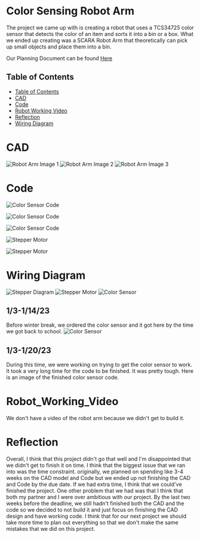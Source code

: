# Color Sensing Robot Arm
The project we came up with is creating a robot that uses a TCS34725 color sensor that detects the color of an item and sorts it into a bin or a box. What we ended up creating was a SCARA Robot Arm that theoretically can pick up small objects and place them into a bin.

Our Planning Document can be found [Here](https://docs.google.com/document/d/1YsVVAbZa9TZLL2w0f8QsOpPJxRNCpU_s1rzD12g6IWw/edit?usp=sharing)
## Table of Contents
* [Table of Contents](#TableOfContents)
* [CAD](#CAD)
* [Code](#Code)
* [Robot Working Video](#Robot_Working_Video)
* [Reflection](#Reflection)
* [Wiring Diagram](#WiringDiagram)


# CAD
![Robot Arm Image 1](https://github.com/haustin71/Holden-And-Robel-Robot-Arm-Project/blob/ff78f1ae9f5a2ee204739f73325e2b9a9d7b3d94/Robot%20Arm%201.PNG)
![Robot Arm Image 2](https://github.com/haustin71/Holden-And-Robel-Robot-Arm-Project/blob/ff78f1ae9f5a2ee204739f73325e2b9a9d7b3d94/Robot%20Arm%202.PNG)
![Robot Arm Image 3](https://github.com/haustin71/Holden-And-Robel-Robot-Arm-Project/blob/ff78f1ae9f5a2ee204739f73325e2b9a9d7b3d94/Robot%20Arm%203.PNG)
# Code
![Color Sensor Code](https://github.com/haustin71/Holden-And-Robel-Robot-Arm-Project/blob/ff78f1ae9f5a2ee204739f73325e2b9a9d7b3d94/screen%20shot%20one%20for%20finished%20color%20code.png)

![Color Sensor Code](https://github.com/haustin71/Holden-And-Robel-Robot-Arm-Project/blob/ff78f1ae9f5a2ee204739f73325e2b9a9d7b3d94/screenshot%20two.png)

![Color Sensor Code](https://github.com/haustin71/Holden-And-Robel-Robot-Arm-Project/blob/ff78f1ae9f5a2ee204739f73325e2b9a9d7b3d94/screenshot%203.png)

![Stepper Motor](https://github.com/haustin71/Holden-And-Robel-Robot-Arm-Project/blob/ff78f1ae9f5a2ee204739f73325e2b9a9d7b3d94/stepper%20motor%20finished%20p1.png)

![Stepper Motor](https://github.com/haustin71/Holden-And-Robel-Robot-Arm-Project/blob/ff78f1ae9f5a2ee204739f73325e2b9a9d7b3d94/stepper%20motor%20finished%20p2.png)

# Wiring Diagram
![Stepper Diagram](https://github.com/haustin71/Holden-And-Robel-Robot-Arm-Project/blob/1c68f2dc5ac252ed7b967b73c430f9d6fba2194e/stepper%20motor%20diagram.png)
![Stepper Motor](https://github.com/haustin71/Holden-And-Robel-Robot-Arm-Project/blob/a03cf95949fa094c8a34f802322d62dd8f74778f/Stepper%20Motor%20Wiring%20Diagram.PNG)
![Color Sensor](https://github.com/haustin71/Holden-And-Robel-Robot-Arm-Project/blob/a03cf95949fa094c8a34f802322d62dd8f74778f/color%20sensor%20wiring%20diagram.png)
## 1/3-1/14/23
Before winter break, we ordered the color sensor and it got here by the time we got back to school. 
![Color Sensor](https://raw.githubusercontent.com/haustin71/Holden-And-Robel-Robot-Arm-Project/master/color%20sensor.jpg?token=GHSAT0AAAAAACCF2COZ756RZI6U23XKD5AYZCSS7VA)
## 1/3-1/20/23
During this time, we were working on trying to get the color sensor to work. It took a very long time for the code to be finished. It was pretty tough. 
Here is an image of the finished color sensor code. 

# Robot_Working_Video
We don't have a video of the robot arm because we didn't get to build it.
# Reflection
Overall, I think that this project didn't go that well and I'm disappointed that we didn't get to finish it on time. I think that the biggest issue that we ran into was the time constraint. originally, we planned on spending like 3-4 weeks on the CAD model and Code but we ended up not finishing the CAD and Code by the due date. If we had extra time, I think that we could've finished the project. One other problem that we had was that I think that both my partner and I were over ambitious with our project. By the last two weeks before the deadline, we still hadn't finished both the CAD and the code so we decided to not build it and just focus on finishing the CAD design and have working code. I think that for our next project we should take more time to plan out everything so that we don't make the same mistakes that we did on this project. 

